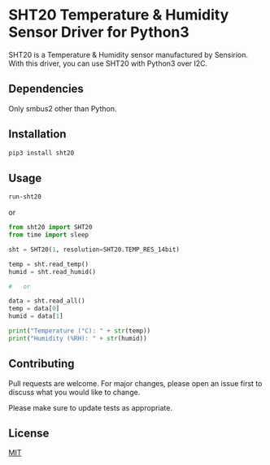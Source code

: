 # SHT20 Temperature & Humidity Sensor Driver for Python3

SHT20 is a Temperature & Humidity sensor manufactured by Sensirion. With this driver, you can use SHT20 with Python3 over I2C.

## Dependencies
Only smbus2 other than Python. 

## Installation
```bash
pip3 install sht20
```

## Usage
```bash
run-sht20
```
or
```python
from sht20 import SHT20
from time import sleep

sht = SHT20(1, resolution=SHT20.TEMP_RES_14bit)

temp = sht.read_temp()
humid = sht.read_humid()

#   or

data = sht.read_all()
temp = data[0]
humid = data[1]

print("Temperature (°C): " + str(temp))
print("Humidity (%RH): " + str(humid))
```

## Contributing
Pull requests are welcome. For major changes, please open an issue first to discuss what you would like to change.

Please make sure to update tests as appropriate.

## License
[MIT](https://choosealicense.com/licenses/mit/)
